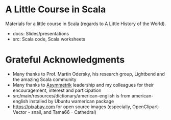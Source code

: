 # A Little Course in Scala

Materials for a little course in Scala (regards to A Little History of the World).

* docs: Slides/presentations
* src: Scala code, Scala worksheets

# Grateful Acknowledgments
* Many thanks to Prof. Martin Odersky, his research group, Lightbend and the amazing Scala community
* Many thanks to [Asymmetrik](http://asymmetrik.com/) leadership and my colleagues for their encouragement, interest and participation
* src/main/resources/dictionary/american-english is from american-english installed by Ubuntu wamerican package
* https://pixabay.com for open source images (especially, OpenClipart-Vector - snail, and Tama66 - Cathedral)
